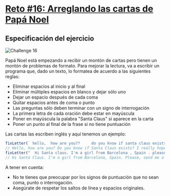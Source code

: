 # [Reto #16: Arreglando las cartas de Papá Noel](https://adventjs.dev/es/challenges/2022/16)

## Especificación del ejercicio

![Challenge 16](https://adventjs.dev/challenges-2022/16.svg)

Papá Noel está empezando a recibir un montón de cartas pero tienen un montón de problemas de formato. Para mejorar la lectura, va a escribir un programa que, dado un texto, lo formatea de acuerdo a las siguientes reglas:

- Eliminar espacios al inicio y al final
- Eliminar múltiples espacios en blanco y dejar sólo uno
- Dejar un espacio después de cada coma
- Quitar espacios antes de coma o punto
- Las preguntas sólo deben terminar con un signo de interrogación
- La primera letra de cada oración debe estar en mayúscula
- Poner en mayúscula la palabra "Santa Claus" si aparece en la carta
- Poner un punto al final de la frase si no tiene puntuación

Las cartas las escriben inglés y aquí tenemos un ejemplo:

```javascript
fixLetter(` hello,  how are you??     do you know if santa claus exists?  i really hope he does!  bye  `)
// Hello, how are you? Do you know if Santa Claus exists? I really hope he does! Bye.
fixLetter("  Hi Santa claus. I'm a girl from Barcelona , Spain . please, send me a bike.  Is it possible?")
// Hi Santa Claus. I'm a girl from Barcelona, Spain. Please, send me a bike. Is it possible?
```

A tener en cuenta:

- No te tienes que preocupar por los signos de puntuación que no sean coma, punto o interrogación.
- Asegúrate de respetar los saltos de línea y espacios originales.
